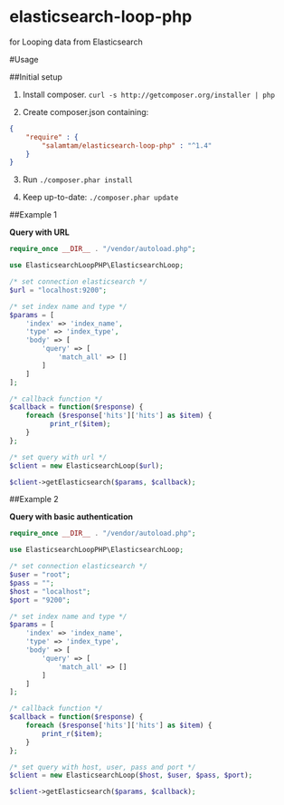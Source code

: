 # elasticsearch-loop-php
for Looping data from Elasticsearch

#Usage

##Initial setup

1. Install composer. `curl -s http://getcomposer.org/installer | php`

2. Create composer.json containing:
  ```json
  {
      "require" : {
          "salamtam/elasticsearch-loop-php" : "^1.4"
      }
  }
  ```
3. Run `./composer.phar install`

4. Keep up-to-date: `./composer.phar update`

##Example 1

**Query with URL**
```php
require_once __DIR__ . "/vendor/autoload.php";

use ElasticsearchLoopPHP\ElasticsearchLoop;

/* set connection elasticsearch */
$url = "localhost:9200";

/* set index name and type */
$params = [
    'index' => 'index_name',
    'type' => 'index_type',
    'body' => [
        'query' => [
            'match_all' => []
        ]
    ]
];

/* callback function */
$callback = function($response) {
    foreach ($response['hits']['hits'] as $item) {
  		  print_r($item);
  	}
};

/* set query with url */
$client = new ElasticsearchLoop($url);

$client->getElasticsearch($params, $callback);
```

##Example 2

**Query with basic authentication**
```php
require_once __DIR__ . "/vendor/autoload.php";

use ElasticsearchLoopPHP\ElasticsearchLoop;

/* set connection elasticsearch */
$user = "root";
$pass = "";
$host = "localhost";
$port = "9200";

/* set index name and type */
$params = [
    'index' => 'index_name',
    'type' => 'index_type',
    'body' => [
        'query' => [
            'match_all' => []
        ]
    ]
];

/* callback function */
$callback = function($response) {
    foreach ($response['hits']['hits'] as $item) {
        print_r($item);
    }
};

/* set query with host, user, pass and port */
$client = new ElasticsearchLoop($host, $user, $pass, $port);

$client->getElasticsearch($params, $callback);
```

